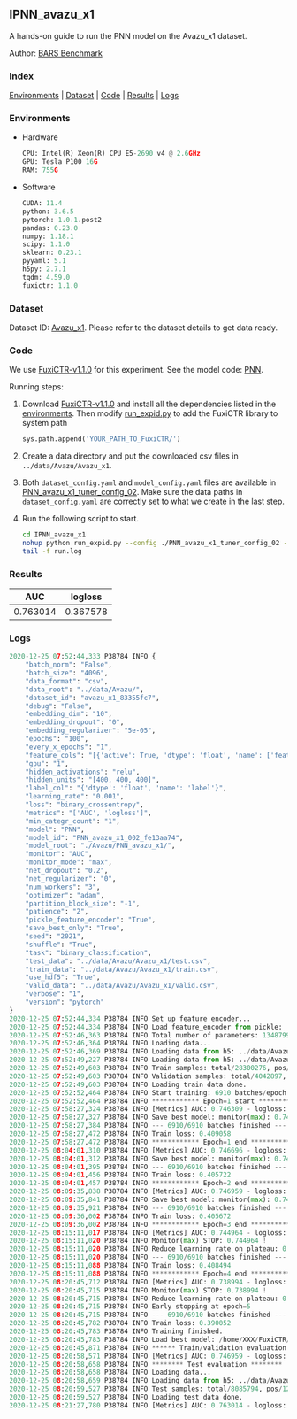 ## IPNN_avazu_x1

A hands-on guide to run the PNN model on the Avazu_x1 dataset.

Author: [BARS Benchmark](https://github.com/reczoo/BARS/blob/main/CITATION)

### Index
[Environments](#Environments) | [Dataset](#Dataset) | [Code](#Code) | [Results](#Results) | [Logs](#Logs)

### Environments
+ Hardware

  ```python
  CPU: Intel(R) Xeon(R) CPU E5-2690 v4 @ 2.6GHz
  GPU: Tesla P100 16G
  RAM: 755G

  ```

+ Software

  ```python
  CUDA: 11.4
  python: 3.6.5
  pytorch: 1.0.1.post2
  pandas: 0.23.0
  numpy: 1.18.1
  scipy: 1.1.0
  sklearn: 0.23.1
  pyyaml: 5.1
  h5py: 2.7.1
  tqdm: 4.59.0
  fuxictr: 1.1.0
  ```

### Dataset
Dataset ID: [Avazu_x1](https://github.com/reczoo/Datasets/tree/main/Avazu/Avazu_x1). Please refer to the dataset details to get data ready.

### Code

We use [FuxiCTR-v1.1.0](https://github.com/reczoo/FuxiCTR/tree/v1.1.0) for this experiment. See the model code: [PNN](https://github.com/reczoo/FuxiCTR/blob/v1.1.0/fuxictr/pytorch/models/PNN.py).

Running steps:

1. Download [FuxiCTR-v1.1.0](https://github.com/reczoo/FuxiCTR/archive/refs/tags/v1.1.0.zip) and install all the dependencies listed in the [environments](#environments). Then modify [run_expid.py](./run_expid.py#L5) to add the FuxiCTR library to system path
    
    ```python
    sys.path.append('YOUR_PATH_TO_FuxiCTR/')
    ```

2. Create a data directory and put the downloaded csv files in `../data/Avazu/Avazu_x1`.

3. Both `dataset_config.yaml` and `model_config.yaml` files are available in [PNN_avazu_x1_tuner_config_02](./PNN_avazu_x1_tuner_config_02). Make sure the data paths in `dataset_config.yaml` are correctly set to what we create in the last step.

4. Run the following script to start.

    ```bash
    cd IPNN_avazu_x1
    nohup python run_expid.py --config ./PNN_avazu_x1_tuner_config_02 --expid PNN_avazu_x1_002_8a91559c --gpu 0 > run.log &
    tail -f run.log
    ```

### Results

| AUC | logloss  |
|:--------------------:|:--------------------:|
| 0.763014 | 0.367578  |


### Logs
```python
2020-12-25 07:52:44,333 P38784 INFO {
    "batch_norm": "False",
    "batch_size": "4096",
    "data_format": "csv",
    "data_root": "../data/Avazu/",
    "dataset_id": "avazu_x1_83355fc7",
    "debug": "False",
    "embedding_dim": "10",
    "embedding_dropout": "0",
    "embedding_regularizer": "5e-05",
    "epochs": "100",
    "every_x_epochs": "1",
    "feature_cols": "[{'active': True, 'dtype': 'float', 'name': ['feat_1', 'feat_2', 'feat_3', 'feat_4', 'feat_5', 'feat_6', 'feat_7', 'feat_8', 'feat_9', 'feat_10', 'feat_11', 'feat_12', 'feat_13', 'feat_14', 'feat_15', 'feat_16', 'feat_17', 'feat_18', 'feat_19', 'feat_20', 'feat_21', 'feat_22'], 'type': 'categorical'}]",
    "gpu": "1",
    "hidden_activations": "relu",
    "hidden_units": "[400, 400, 400]",
    "label_col": "{'dtype': 'float', 'name': 'label'}",
    "learning_rate": "0.001",
    "loss": "binary_crossentropy",
    "metrics": "['AUC', 'logloss']",
    "min_categr_count": "1",
    "model": "PNN",
    "model_id": "PNN_avazu_x1_002_fe13aa74",
    "model_root": "./Avazu/PNN_avazu_x1/",
    "monitor": "AUC",
    "monitor_mode": "max",
    "net_dropout": "0.2",
    "net_regularizer": "0",
    "num_workers": "3",
    "optimizer": "adam",
    "partition_block_size": "-1",
    "patience": "2",
    "pickle_feature_encoder": "True",
    "save_best_only": "True",
    "seed": "2021",
    "shuffle": "True",
    "task": "binary_classification",
    "test_data": "../data/Avazu/Avazu_x1/test.csv",
    "train_data": "../data/Avazu/Avazu_x1/train.csv",
    "use_hdf5": "True",
    "valid_data": "../data/Avazu/Avazu_x1/valid.csv",
    "verbose": "1",
    "version": "pytorch"
}
2020-12-25 07:52:44,334 P38784 INFO Set up feature encoder...
2020-12-25 07:52:44,334 P38784 INFO Load feature_encoder from pickle: ../data/Avazu/avazu_x1_83355fc7/feature_encoder.pkl
2020-12-25 07:52:46,363 P38784 INFO Total number of parameters: 13487991.
2020-12-25 07:52:46,364 P38784 INFO Loading data...
2020-12-25 07:52:46,369 P38784 INFO Loading data from h5: ../data/Avazu/avazu_x1_83355fc7/train.h5
2020-12-25 07:52:49,227 P38784 INFO Loading data from h5: ../data/Avazu/avazu_x1_83355fc7/valid.h5
2020-12-25 07:52:49,603 P38784 INFO Train samples: total/28300276, pos/4953382, neg/23346894, ratio/17.50%, blocks/1
2020-12-25 07:52:49,603 P38784 INFO Validation samples: total/4042897, pos/678699, neg/3364198, ratio/16.79%, blocks/1
2020-12-25 07:52:49,603 P38784 INFO Loading train data done.
2020-12-25 07:52:52,464 P38784 INFO Start training: 6910 batches/epoch
2020-12-25 07:52:52,464 P38784 INFO ************ Epoch=1 start ************
2020-12-25 07:58:27,324 P38784 INFO [Metrics] AUC: 0.746309 - logloss: 0.397688
2020-12-25 07:58:27,327 P38784 INFO Save best model: monitor(max): 0.746309
2020-12-25 07:58:27,384 P38784 INFO --- 6910/6910 batches finished ---
2020-12-25 07:58:27,472 P38784 INFO Train loss: 0.409058
2020-12-25 07:58:27,472 P38784 INFO ************ Epoch=1 end ************
2020-12-25 08:04:01,310 P38784 INFO [Metrics] AUC: 0.746696 - logloss: 0.396429
2020-12-25 08:04:01,312 P38784 INFO Save best model: monitor(max): 0.746696
2020-12-25 08:04:01,395 P38784 INFO --- 6910/6910 batches finished ---
2020-12-25 08:04:01,456 P38784 INFO Train loss: 0.405722
2020-12-25 08:04:01,457 P38784 INFO ************ Epoch=2 end ************
2020-12-25 08:09:35,838 P38784 INFO [Metrics] AUC: 0.746959 - logloss: 0.395730
2020-12-25 08:09:35,841 P38784 INFO Save best model: monitor(max): 0.746959
2020-12-25 08:09:35,921 P38784 INFO --- 6910/6910 batches finished ---
2020-12-25 08:09:36,002 P38784 INFO Train loss: 0.405672
2020-12-25 08:09:36,002 P38784 INFO ************ Epoch=3 end ************
2020-12-25 08:15:11,017 P38784 INFO [Metrics] AUC: 0.744964 - logloss: 0.397028
2020-12-25 08:15:11,020 P38784 INFO Monitor(max) STOP: 0.744964 !
2020-12-25 08:15:11,020 P38784 INFO Reduce learning rate on plateau: 0.000100
2020-12-25 08:15:11,020 P38784 INFO --- 6910/6910 batches finished ---
2020-12-25 08:15:11,088 P38784 INFO Train loss: 0.408494
2020-12-25 08:15:11,088 P38784 INFO ************ Epoch=4 end ************
2020-12-25 08:20:45,712 P38784 INFO [Metrics] AUC: 0.738994 - logloss: 0.400536
2020-12-25 08:20:45,715 P38784 INFO Monitor(max) STOP: 0.738994 !
2020-12-25 08:20:45,715 P38784 INFO Reduce learning rate on plateau: 0.000010
2020-12-25 08:20:45,715 P38784 INFO Early stopping at epoch=5
2020-12-25 08:20:45,715 P38784 INFO --- 6910/6910 batches finished ---
2020-12-25 08:20:45,782 P38784 INFO Train loss: 0.390052
2020-12-25 08:20:45,783 P38784 INFO Training finished.
2020-12-25 08:20:45,783 P38784 INFO Load best model: /home/XXX/FuxiCTR/benchmarks/Avazu/PNN_avazu_x1/avazu_x1_83355fc7/PNN_avazu_x1_002_fe13aa74_model.ckpt
2020-12-25 08:20:45,871 P38784 INFO ****** Train/validation evaluation ******
2020-12-25 08:20:58,571 P38784 INFO [Metrics] AUC: 0.746959 - logloss: 0.395730
2020-12-25 08:20:58,658 P38784 INFO ******** Test evaluation ********
2020-12-25 08:20:58,658 P38784 INFO Loading data...
2020-12-25 08:20:58,659 P38784 INFO Loading data from h5: ../data/Avazu/avazu_x1_83355fc7/test.h5
2020-12-25 08:20:59,527 P38784 INFO Test samples: total/8085794, pos/1232985, neg/6852809, ratio/15.25%, blocks/1
2020-12-25 08:20:59,527 P38784 INFO Loading test data done.
2020-12-25 08:21:27,780 P38784 INFO [Metrics] AUC: 0.763014 - logloss: 0.367578

```
